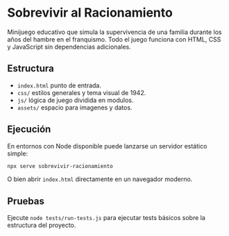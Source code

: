 # Sobrevivir al Racionamiento

Minijuego educativo que simula la supervivencia de una familia durante los años del hambre en el franquismo. Todo el juego funciona con HTML, CSS y JavaScript sin dependencias adicionales.

## Estructura
- `index.html` punto de entrada.
- `css/` estilos generales y tema visual de 1942.
- `js/` lógica de juego dividida en modulos.
- `assets/` espacio para imagenes y datos.

## Ejecución

En entornos con Node disponible puede lanzarse un servidor estático simple:

```bash
npx serve sobrevivir-racionamiento
```

O bien abrir `index.html` directamente en un navegador moderno.

## Pruebas

Ejecute `node tests/run-tests.js` para ejecutar tests básicos sobre la estructura del proyecto.
